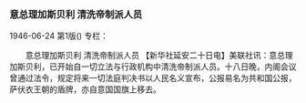 ### 意总理加斯贝利  清洗帝制派人员

1946-06-24
第1版()
专栏：

　　意总理加斯贝利
    清洗帝制派人员
    【新华社延安二十日电】美联社讯：意总理加斯贝利，已开始自一切立法与行政机构中清洗帝制派人员。十八日晚，内阁会议曾通过法令，规定将来一切法庭判决书以人民名义宣布，公报易名为共和国公报，萨伏衣王朝的盾牌，亦自意国国旗上移去。
